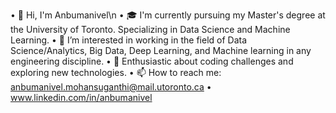 
•	👋 Hi, I'm Anbumanivel\n
•	🎓 I'm currently pursuing my Master's degree at the University of Toronto. Specializing in Data Science and Machine Learning.
• 💼 I’m interested in working in the field of Data Science/Analytics, Big Data, Deep Learning, and Machine learning in any engineering discipline.
• 🚀 Enthusiastic about coding challenges and exploring new technologies.
• 📫 How to reach me: anbumanivel.mohansuganthi@mail.utoronto.ca
• www.linkedin.com/in/anbumanivel

<!--
**Anbu0798/Anbu0798** is a ✨ _special_ ✨ repository because its `README.md` (this file) appears on your GitHub profile.

Here are some ideas to get you started:

- 🔭 I’m currently working on ...
- 🌱 I’m currently learning ...
- 👯 I’m looking to collaborate on ...
- 🤔 I’m looking for help with ...
- 💬 Ask me about ...
- 📫 How to reach me: ...
- 😄 Pronouns: ...
- ⚡ Fun fact: ...
-->

